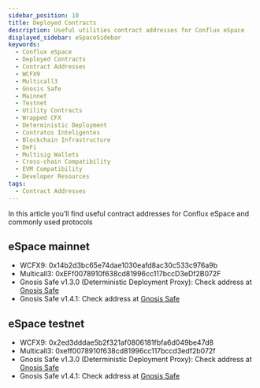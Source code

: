 ```yaml
---
sidebar_position: 10
title: Deployed Contracts
description: Useful utilities contract addresses for Conflux eSpace
displayed_sidebar: eSpaceSidebar
keywords:
  - Conflux eSpace
  - Deployed Contracts
  - Contract Addresses
  - WCFX9
  - Multicall3
  - Gnosis Safe
  - Mainnet
  - Testnet
  - Utility Contracts
  - Wrapped CFX
  - Deterministic Deployment
  - Contratos Inteligentes
  - Blockchain Infrastructure
  - DeFi
  - Multisig Wallets
  - Cross-chain Compatibility
  - EVM Compatibility
  - Developer Resources
tags:
  - Contract Addresses
---
```


In this article you’ll find useful contract addresses for Conflux eSpace and commonly used protocols

## eSpace mainnet

- WCFX9: 0x14b2d3bc65e74dae1030eafd8ac30c533c976a9b
- Multicall3: 0xEFf0078910f638cd81996cc117bccD3eDf2B072F
- Gnosis Safe v1.3.0 (Deterministic Deployment Proxy): Check address at [Gnosis Safe](https://github.com/safe-global/safe-contracts/blob/main/CHANGELOG.md#version-130-libs0)
- Gnosis Safe v1.4.1: Check address at [Gnosis Safe](https://github.com/safe-global/safe-contracts/blob/main/CHANGELOG.md#version-141)

## eSpace testnet

- WCFX9: 0x2ed3dddae5b2f321af0806181fbfa6d049be47d8
- Multicall3: 0xeff0078910f638cd81996cc117bccd3edf2b072f
- Gnosis Safe v1.3.0 (Deterministic Deployment Proxy): Check address at [Gnosis Safe](https://github.com/safe-global/safe-contracts/blob/main/CHANGELOG.md#version-130-libs0)
- Gnosis Safe v1.4.1: Check address at [Gnosis Safe](https://github.com/safe-global/safe-contracts/blob/main/CHANGELOG.md#version-141)
